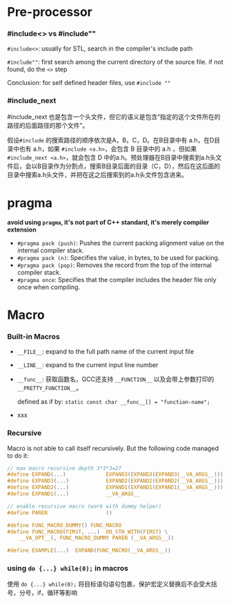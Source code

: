 

# Pre-processor

### #include<> vs #include""

`#include<>`: usually for STL, search in the compiler's include path

`#include""`: first search among the current directory of the source file. if not found, do the `<>` step

Conclusion: for self defined header files, use `#include ""` 

### #include_next

#include_next 也是包含一个头文件，但它的语义是包含“指定的这个文件所在的路径的后面路径的那个文件”。

假设`#include` 的搜索路径的顺序依次是A，B，C，D。在B目录中有 a.h，在D目录中也有 a.h，如果 `#include <a.h>`，会包含 B 目录中的 a.h ，但如果 `#include_next <a.h>`，就会包含 D 中的a.h。预处理器在B目录中搜索到a.h头文件后，会以B目录作为分割点，搜索B目录后面的目录（C，D），然后在这后面的目录中搜索a.h头文件，并把在这之后搜索到的a.h头文件包含进来。



# pragma

**avoid using `pragma`, it's not part of C++ standard, it's merely compiler extension**

- `#pragma pack (push)`: Pushes the current packing alignment value on the internal compiler stack.
- `#pragma pack (n)`: Specifies the value, in bytes, to be used for packing.
- `#pragma pack (pop)`: Removes the record from the top of the internal compiler stack.
- `#pragma once`: Specifies that the compiler includes the header file only once when compiling.



# Macro

### Built-in Macros

- `__FILE__`: expand to the full path name of the current input file

- `__LINE__`: expand to the current input line number

- `__func__`: 获取函数名，GCC还支持 `__FUNCTION__` 以及会带上参数打印的 `__PRETTY_FUNCTION__`。

  defined as if by: `static const char __func__[] = "function-name";`

- xxx



### Recursive

Macro is not able to call itself recursively. But the following code managed to do it:

```C
// max macro recursive depth 3*3*3=27
#define EXPAND(...)             EXPAND3(EXPAND3(EXPAND3(__VA_ARGS__)))
#define EXPAND3(...)            EXPAND2(EXPAND2(EXPAND2(__VA_ARGS__)))
#define EXPAND2(...)            EXPAND1(EXPAND1(EXPAND1(__VA_ARGS__)))
#define EXPAND1(...)            __VA_ARGS__

// enable recursive macro (work with dummy helper)
#define PAREN                   ()

#define FUNC_MACRO_DUMMY() FUNC_MACRO
#define FUNC_MACRO(FIRST, ...)  DO_STH_WITH(FIRST) \
    __VA_OPT__(, FUNC_MACRO_DUMMY PAREN (__VA_ARGS__))

#define EXAMPLE(...)  EXPAND(FUNC_MACRO(__VA_ARGS__))
```



### using `do {...} while(0);` in macros

使用 `do {...} while(0);` 将目标语句语句包裹，保护宏定义替换后不会受大括号，分号，if，循环等影响
